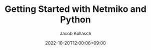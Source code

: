 ---
author: "Hugo Authors"
title: "Getting Started with Netmiko and Python"
date: 2022-10-20T12:00:06+09:00
description: "COMING SOON! - Let's automate administrative tasks by leveraging the powerful Netmiko library in Python."
draft: true
hideToc: false
enableToc: true
enableTocContent: false
author: Jacob Kollasch
authorEmoji:
pinned: false
tags: 
- python
- netmiko
- automation
- devnet
---